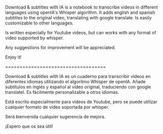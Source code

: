 
Download & subtitles with IA is a notebook to transcribe videos in different languages using openIA's Whisper algorithm. It adds english and spanish subtitles to the original video, translating with google translate. Is easily customizable to other languages.  

Is written especially for Youtube videos, but can works with any format of video supported by whisper. 

Any suggestions for improvement will be appreciated.

Enjoy it!

===================================

Download & subtitles with IA es un cuaderno para transcribir vídeos en diferentes idiomas utilizando el algoritmo Whisper de openIA. Añade subtítulos en inglés y español al vídeo original, traduciendo con google translatel. Es fácilmente personalizable a otros idiomas.  

Está escrito especialmente para vídeos de Youtube, pero se puede utilizar cualquier formato de vídeo soportada por whisper. 

Será bienvenida cualquier sugerencia de mejora.

¡Espero que os sea útil!
